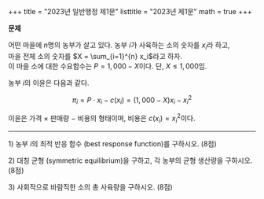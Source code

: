 +++
title = "2023년 일반행정 제1문"
listtitle = "2023년 제1문"
math = true
+++

**문제**

어떤 마을에 $n$명의 농부가 살고 있다. 농부 $i$가 사육하는 소의 숫자를 $x_i$라 하고,  
마을 전체 소의 숫자를 $X = \sum_{i=1}^{n} x_i$라고 하자.  
이 마을 소에 대한 수요함수는 $P = 1{,}000 - X$이다. 단, $X \leq 1{,}000$임.


농부 $i$의 이윤은 다음과 같다.

$$
\pi_i = P \cdot x_i - c(x_i) = (1{,}000 - X)x_i - x_i^2
$$

이윤은 가격 $\times$ 판매량 $-$ 비용의 형태이며, 비용은 $c(x_i) = x_i^2$이다.

---

1\) 농부 $i$의 최적 반응 함수 (best response function)를 구하시오. (8점)

2\) 대칭 균형 (symmetric equilibrium)을 구하고, 각 농부의 균형 생산량을 구하시오. (8점)

3\) 사회적으로 바람직한 소의 총 사육량을 구하시오. (8점)
